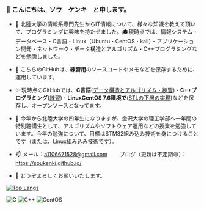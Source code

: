 <h3 align>👋 こんにちは、ソウ　ケンキ　と申します。</h3>

- :school: 北陸大学の情報系専門先生からIT情報について、様々な知識を教えて頂いて、プログラミングに興味を持たせました。:mortar_board:現時点では、情報システム・データベース・C言語・Linux（Ubuntu・CentOS・kali）・アプリケーション開発・ネットワーク・データ構造とアルゴリズム・C++プログラミングなどを勉強しました。

-  :memo: こちらのGitHubは、**練習用**のソースコードやメモなどを保存するために、運用しています。
- :sparkles: 現時点のGitHubでは、**C言語**([データ構造とアルゴリズム・練習](https://github.com/Henmijyun/Test_for_C))・**C++プログラミング**([練習](https://github.com/soukenki/Test_for_Cpp))・**LinuxCentOS 7.6環境で**([STLの下層の実現](https://github.com/soukenki/Test_for_Linux/tree/master/testCpp))などを保存し、オープンソースとなってます。

- 🌱 今年から北陸大学の四年生になりますが、金沢大学の理工学部へ一年間の特別聴講生として、アルゴリズムやソフトウェア運用などの授業を勉強しています。今年の勉強について、目標はSTM32組み込み技術を身につけることです（または、Linux組み込み技術です）。


- 📫 メール：a1106671528@gmail.com　　 ブログ（更新は不定期:sweat_smile:）：https://soukenki.github.io/
- 🤝 どうぞよろしくお願いいたします。


[![Top Langs](https://github-readme-stats.vercel.app/api/top-langs/?username=soukenki&layout=compact&hide=HTML,JavaScript,CSS)](https://github.com/anuraghazra/github-readme-stats)

![C](https://img.shields.io/badge/C-00599C?style=for-the-badge&logo=c&logoColor=white)
![C++](https://img.shields.io/badge/C%2B%2B-00599C?style=for-the-badge&logo=c%2B%2B&logoColor=white)
![CentOS](https://img.shields.io/badge/Cent%20OS-262577?style=for-the-badge&logo=CentOS&logoColor=white)

<!---
Henmijyun/Henmijyun is a ✨ special ✨ repository because its `README.md` (this file) appears on your GitHub profile.
You can click the Preview link to take a look at your changes.
--->
